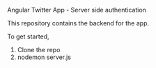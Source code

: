 Angular Twitter App - Server side authentication

This repository contains the backend for the app. 

To get started, 

1. Clone the repo
2. nodemon server.js
